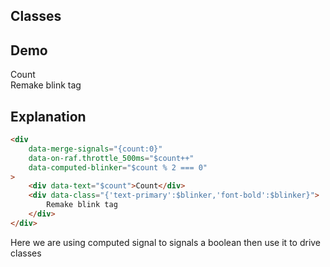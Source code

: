 ## Classes

## Demo

<div
    data-merge-signals="{count:0}"
    data-on-raf.throttle_500ms="$count++"
    data-computed-blinker="$count % 2 === 0"
>
    <div data-text="$count">Count</div>
    <div data-class="{'text-primary':$blinker,'font-bold':$blinker}">
        Remake blink tag
    </div>
</div>

## Explanation

```html
<div
    data-merge-signals="{count:0}"
    data-on-raf.throttle_500ms="$count++"
    data-computed-blinker="$count % 2 === 0"
>
    <div data-text="$count">Count</div>
    <div data-class="{'text-primary':$blinker,'font-bold':$blinker}">
        Remake blink tag
    </div>
</div>
```

Here we are using computed signal to signals a boolean then use it to drive classes
